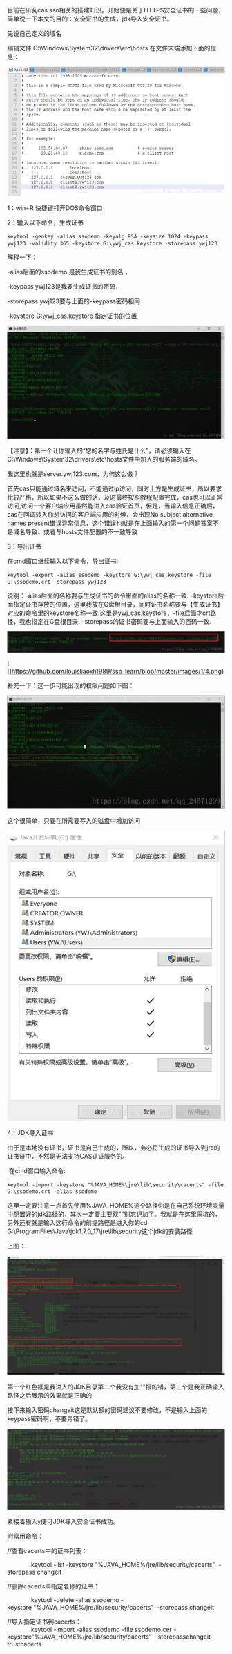 目前在研究cas sso相关的搭建知识。开始便是关于HTTPS安全证书的一些问题，简单说一下本文的目的：安全证书的生成，jdk导入安全证书。

先说自己定义的域名

编辑文件 C:\\Windows\\System32\\drivers\\etc\\hosts 在文件末端添加下面的信息：

![](https://github.com/louisliaoxh1989/sso_learn/blob/master/images/1/1.png)

1：win+R 快捷键打开DOS命令窗口

2：输入以下命令，生成证书

    keytool -genkey -alias ssodemo -keyalg RSA -keysize 1024 -keypass ywj123 -validity 365 -keystore G:\ywj_cas.keystore -storepass ywj123

解释一下：

-alias后面的ssodemo 是我生成证书的别名 ，

-keypass ywj123是我要生成证书的密码，

-storepass ywj123要与上面的-keypass密码相同

-keystore G:\\ywj_cas.keystore 指定证书的位置

![](https://github.com/louisliaoxh1989/sso_learn/blob/master/images/1/2.png)

【注意】：第一个让你输入的“您的名字与姓氏是什么”，请必须输入在C:\\Windows\\System32\\drivers\\etc\\hosts文件中加入的服务端的域名。

我这里也就是server.ywj123.com，为何这么做？

首先cas只能通过域名来访问，不能通过ip访问，同时上方是生成证书，所以要求比较严格，所以如果不这么做的话，及时最终按照教程配置完成，cas也可以正常访问,访问一个客户端应用虽然能进入cas验证首页，但是，当输入信息正确后，cas在回调转入你想访问的客户端应用的时候，会出现No subject alternative names present错误异常信息，这个错误也就是在上面输入的第一个问题答案不是域名导致、或者与hosts文件配置的不一致导致

3：导出证书

在cmd窗口继续输入以下命令，导出证书:

    keytool -export -alias ssodemo -keystore G:\ywj_cas.keystore -file G:\ssodemo.crt -storepass ywj123

  

说明：-alias后面的名称要与生成证书的命令里面的alias的名称一致. –keystore后面指定证书存放的位置，这里我放在G盘根目录，同时证书名称要与【生成证书】对应的命令里的keystore名称一致.这里是ywj_cas.keystore，-file后面才crt路径，我也指定在G盘根目录. –storepass的证书密码要与上面输入的密码一致.

![](https://github.com/louisliaoxh1989/sso_learn/blob/master/images/1/3.png)

![]https://github.com/louisliaoxh1989/sso_learn/blob/master/images/1/4.png)

补充一下：这一步可能出现的权限问题如下图：

![](https://github.com/louisliaoxh1989/sso_learn/blob/master/images/1/5.png)

这个很简单，只要在所需要写入的磁盘中增加访问

![](https://github.com/louisliaoxh1989/sso_learn/blob/master/images/1/6.png)

  

4：JDK导入证书

由于是本地没有证书，证书是自己生成的，所以，务必将生成的证书导入到jre的证书链中，不然是无法支持CAS认证服务的。

 在cmd窗口输入命令:

  

    keytool -import -keystore "%JAVA_HOME%\jre\lib\security\cacerts" -file G:\ssodemo.crt -alias ssodemo

这里一定要注意一点首先使用%JAVA_HOME%这个路径你是在自己系统环境变量中配置好的jdk路径的，其次一定要主要双""别忘记加了。我就是在这里采坑的，另外还有就是输入这行命令的前提路径是进入你的cd G:\\ProgramFiles\\Java\\jdk1.7.0_17\\jre\\lib\\security这个jdk的安装路径

上图：  

![](https://github.com/louisliaoxh1989/sso_learn/blob/master/images/1/7.png)

第一个红色框是我进入的JDK目录第二个我没有加""报的错，第三个是我正确输入路径之后展示的效果就是正确的

接下来输入密码changeit这是默认额的密码建议不要修改，不是输入上面的keypass密码啊，不要弄错了。

![](https://github.com/louisliaoxh1989/sso_learn/blob/master/images/1/8.png)

紧接着输入y便可JDK导入安全证书成功。


附常用命令：

//查看cacerts中的证书列表：

              keytool -list -keystore "%JAVA_HOME%/jre/lib/security/cacerts"  -storepass changeit

//删除cacerts中指定名称的证书：

              keytool -delete -alias ssodemo -keystore "%JAVA_HOME%/jre/lib/security/cacerts"  -storepass changeit

//导入指定证书到cacerts：  
              keytool -import -alias ssodemo -file ssodemo.cer -keystore"%JAVA_HOME%/jre/lib/security/cacerts"  -storepasschangeit-trustcacerts
